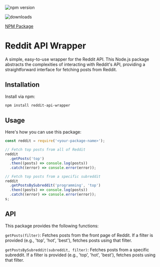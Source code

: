![npm version](https://img.shields.io/npm/v/reddit-api-wrapper)

![downloads](https://img.shields.io/npm/dw/reddit-api-wrapper)

[NPM Package](https://www.npmjs.com/package/reddit-api-wrapper)

# Reddit API Wrapper

A simple, easy-to-use wrapper for the Reddit API. This Node.js package abstracts the complexities of interacting with Reddit's API, providing a straightforward interface for fetching posts from Reddit.

## Installation

Install via npm:

```bash
npm install reddit-api-wrapper
```

## Usage

Here's how you can use this package:

```javascript
const reddit = require('<your-package-name>');

// Fetch top posts from all of Reddit
reddit
  .getPosts('top')
  .then((posts) => console.log(posts))
  .catch((error) => console.error(error));

// Fetch top posts from a specific subreddit
reddit
  .getPostsBySubreddit('programming', 'top')
  .then((posts) => console.log(posts))
  .catch((error) => console.error(error));
s;
```

## API

This package provides the following functions:

`getPosts(filter)`: Fetches posts from the front page of Reddit. If a filter is provided (e.g., 'top', 'hot', 'best'), fetches posts using that filter.

`getPostsBySubreddit(subreddit, filter)`: Fetches posts from a specific subreddit. If a filter is provided (e.g., 'top', 'hot', 'best'), fetches posts using that filter.
